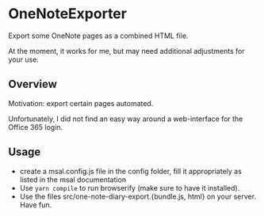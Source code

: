 # OneNoteExporter
Export some OneNote pages as a combined HTML file.

At the moment, it works for me, but may need additional adjustments for your use.

## Overview

Motivation: export certain pages automated.

Unfortunately, I did not find an easy way around a web-interface for the Office 365 login.

## Usage
 
 - create a msal.config.js file in the config folder, fill it appropriately as listed in the msal documentation
 - Use `yarn compile` to run browserify (make sure to have it installed).
 - Use the files src/one-note-diary-export.{bundle.js, html} on your server. Have fun.
